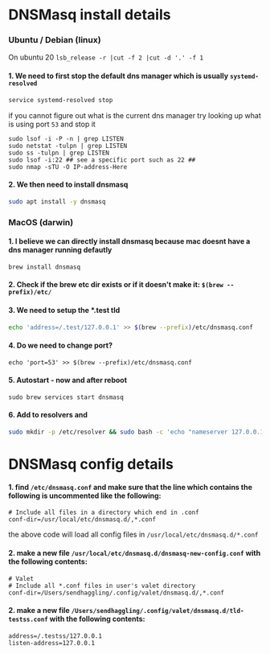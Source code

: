 # DNSMasq install details
### Ubuntu / Debian (linux)
On ubuntu 20 `lsb_release -r |cut -f 2 |cut -d '.' -f 1`
#### 1. We need to first stop the default dns manager which is usually `systemd-resolved`
```bash
service systemd-resolved stop
```
if you cannot figure out what is the current dns manager try looking up what is using port `53` and stop it
```
sudo lsof -i -P -n | grep LISTEN
sudo netstat -tulpn | grep LISTEN
sudo ss -tulpn | grep LISTEN
sudo lsof -i:22 ## see a specific port such as 22 ##
sudo nmap -sTU -O IP-address-Here
```
#### 2. We then need to install dnsmasq
```bash
sudo apt install -y dnsmasq
```

### MacOS (darwin)
#### 1. I believe we can directly install dnsmasq because mac doesnt have a dns manager running defautly
```
brew install dnsmasq
```
#### 2. Check if the brew etc dir exists or if it doesn't make it: `$(brew --prefix)/etc/`

#### 3. We need to setup the *.test tld
```bash
echo 'address=/.test/127.0.0.1' >> $(brew --prefix)/etc/dnsmasq.conf
```
#### 4. Do we need to change port?
```
echo 'port=53' >> $(brew --prefix)/etc/dnsmasq.conf
```
#### 5. Autostart - now and after reboot
```
sudo brew services start dnsmasq
```
#### 6. Add to resolvers and 
```bash
sudo mkdir -p /etc/resolver && sudo bash -c 'echo "nameserver 127.0.0.1" > /etc/resolver/test'
```

# DNSMasq config details
#### 1. find `/etc/dnsmasq.conf` and make sure that the line which contains the following is uncommented like the following:
```
# Include all files in a directory which end in .conf
conf-dir=/usr/local/etc/dnsmasq.d/,*.conf
```

the above code will load all config files in `/usr/local/etc/dnsmasq.d/*.conf`

#### 2. make a new file `/usr/local/etc/dnsmasq.d/dnsmasq-new-config.conf` with the following contents:
```
# Valet
# Include all *.conf files in user's valet directory
conf-dir=/Users/sendhaggling/.config/valet/dnsmasq.d/,*.conf
```

#### 2. make a new file `/Users/sendhaggling/.config/valet/dnsmasq.d/tld-testss.conf` with the following contents:
```
address=/.testss/127.0.0.1
listen-address=127.0.0.1
```

